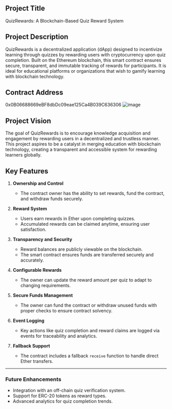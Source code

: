 
## Project Title
QuizRewards: A Blockchain-Based Quiz Reward System

## Project Description
QuizRewards is a decentralized application (dApp) designed to incentivize learning through quizzes by rewarding users with cryptocurrency upon quiz completion. Built on the Ethereum blockchain, this smart contract ensures secure, transparent, and immutable tracking of rewards for participants. It is ideal for educational platforms or organizations that wish to gamify learning with blockchain technology.

## Contract Address
0x0B06688669eBF8dbDc09eae125Ca4B039C636306
![image](https://github.com/user-attachments/assets/fef778b6-58f4-447e-8cdc-a077cb120da8)



## Project Vision
The goal of QuizRewards is to encourage knowledge acquisition and engagement by rewarding users in a decentralized and trustless manner. This project aspires to be a catalyst in merging education with blockchain technology, creating a transparent and accessible system for rewarding learners globally.

## Key Features

1. **Ownership and Control**
   - The contract owner has the ability to set rewards, fund the contract, and withdraw funds securely.

2. **Reward System**
   - Users earn rewards in Ether upon completing quizzes.
   - Accumulated rewards can be claimed anytime, ensuring user satisfaction.

3. **Transparency and Security**
   - Reward balances are publicly viewable on the blockchain.
   - The smart contract ensures funds are transferred securely and accurately.

4. **Configurable Rewards**
   - The owner can update the reward amount per quiz to adapt to changing requirements.

5. **Secure Funds Management**
   - The owner can fund the contract or withdraw unused funds with proper checks to ensure contract solvency.

6. **Event Logging**
   - Key actions like quiz completion and reward claims are logged via events for traceability and analytics.

7. **Fallback Support**
   - The contract includes a fallback `receive` function to handle direct Ether transfers.

---
### Future Enhancements
- Integration with an off-chain quiz verification system.
- Support for ERC-20 tokens as reward types.
- Advanced analytics for quiz completion trends.



